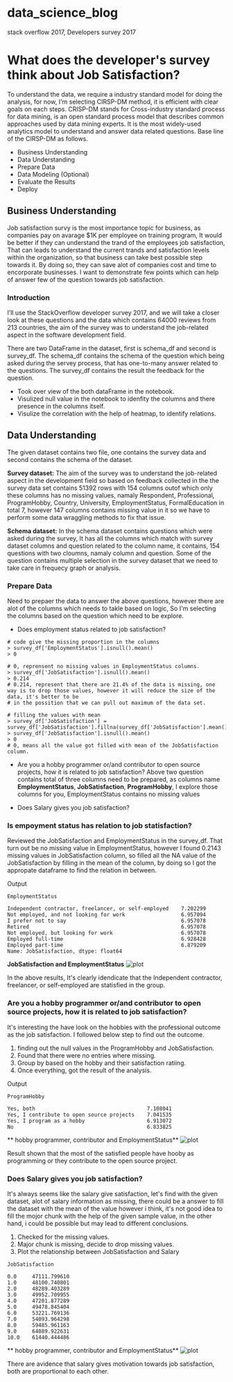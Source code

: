 # data_science_blog
stack overflow 2017, Developers survey 2017
# What does the developer's survey think about Job Satisfaction?

To understand the data, we require a industry standard model for doing the analysis, for now, I'm selecting CIRSP-DM method, it is efficient with clear goals on each steps. CRISP-DM stands for Cross-industry standard process for data mining, is an open standard process model that describes common approaches used by data mining experts. It is the most widely-used analytics model to understand and answer data related questions. Base line of the CIRSP-DM as follows.
- Business Understanding
- Data Understanding 
- Prepare Data 
- Data Modeling (Optional)
- Evaluate the Results
- Deploy

## Business Understanding

Job satisfaction survy is the most importance topic for business, as companies pay on avarage $1K per employee on training program, It would be better if they can understand the trand of the employees job satisfaction, That can leads to understand the current trands and satisfaction levels within the organization, so that business can take best possible step towards it. By doing so, they can save alot of companies cost and time to encorporate businesses. I want to demonstrate few points which can help of answer few of the question towards job satisfaction. 

### Introduction

I’ll use the StackOverflow developer survey 2017, and we will take a closer look at these questions and the data which contains 64000 reviews from 213 countries, the aim of the survey was to understand the job-related aspect in the software development field.

There are two DataFrame in the dataset, first is schema_df and second is survey_df. The schema_df contains the schema of the question which being asked during the servey process, that has one-to-many answer related to the questions. The survey_df contains the result the feedback for the question.

- Took over view of the both dataFrame in the notebook.
- Visulized null value in the notebook to idenfity the columns and there presence in the columns itself.
- Visulize the correlation with the help of heatmap, to identify relations.

## Data Understanding
The given dataset contains two file, one contains the survey data and second contains the schema of the dataset.

**Survey dataset:** The aim of the survey was to understand the job-related aspect in the development field so based on feedback collected in the the survey data set contains 51392 rows with 154 columns outof which only these columns has no missing values, namaly Respondent, Professional, ProgramHobby, Country, University, EmploymentStatus, FormalEducation in total 7, however 147 columns contains missing value in it so we have to perform some data wraggling methods to fix that issue.

**Schema dataset:** In the schema dataset contains questions which were asked during the survey, It has all the columns which match with survey dataset columns and question related to the column name, it contains, 154 questions with two cloumns, namaly column and question. Some of the question contains multiple selection in the survey dataset that we need to take care in frequecy graph or analysis. 

### Prepare Data
Need to prepaer the data to answer the above questions, however there are alot of the columns which needs to takle based on logic, So I'm selecting the columns based on the question which need to be explore. 
- Does employment status related to job satisfaction?

```console
# code give the missing proportion in the columns
> survey_df['EmploymentStatus'].isnull().mean()
> 0

# 0, reprensent no missing values in EmploymentStatus columns. 
> survey_df['JobSatisfaction'].isnull().mean()
> 0.214
# 0.214, represent that there are 21.4% of the data is missing, one way is to drop those values, however it will reduce the size of the data, it's better to be
# in the possition that we can pull out maximum of the data set.

# filling the values with mean
> survey_df['JobSatisfaction'] = survey_df['JobSatisfaction'].fillna(survey_df['JobSatisfaction'].mean())
> survey_df['JobSatisfaction'].isnull().mean()
> 0
# 0, means all the value got filled with mean of the JobSatisfaction column.
```

- Are you a hobby programmer or/and contributor to open source projects, how it is related to job satisfaction?
Above two question contains total of three columns need to be prepared, as columns name **EmploymentStatus**, **JobSatisfaction**, **ProgramHobby**, I explore those columns for you, EmploymentStatus contains no missing values 


- Does Salary gives you job satisfaction?


### Is empoyment status has relation to job statisfaction?
Reviewed the JobSatisfaction and EmploymentStatus in the survey_df. That turn out be no missing value in EmploymentStatus, however I found 0.2143 missing values in 
JobSatisfaction column, so filled all the NA value of the JobSatisfaction by filling in the mean of the column, by doing so I got the appropate dataframe to find the relation in between. 

Output
```console
EmploymentStatus

Independent contractor, freelancer, or self-employed    7.202299
Not employed, and not looking for work                  6.957094
I prefer not to say                                     6.957078
Retired                                                 6.957078
Not employed, but looking for work                      6.957078
Employed full-time                                      6.928428
Employed part-time                                      6.879209
Name: JobSatisfaction, dtype: float64
```
**JobSatisfaction and EmploymentStatus**
![plot](jobsatisfaction_and_employmentStatus.png)

In the above results, It's clearly idendicate that the Independent contractor, freelancer, or self-employed are statisfied in the group.

### Are you a hobby programmer or/and contributor to open source projects, how it is related to job satisfaction?

It's interesting the have look on the hobbies with the professional outcome as the job satisfaction. I followed below step to find out the outcome.
1. finding out the null values in the ProgramHobby and JobSatisfaction.
2. Found that there were no entries where missing.
3. Group by based on the hobby and their satisfaction ratiing. 
4. Once everything, got the result of the analysis. 

Output
```console
ProgramHobby

Yes, both                                    7.108041
Yes, I contribute to open source projects    7.041535
Yes, I program as a hobby                    6.913072
No                                           6.833825
```
** hobby programmer, contributor and EmploymentStatus**
![plot](hobby_and_employmentStatus.png)

Result shown that the most of the satisfied people have hooby as programming or they contribute to the open source project.


### Does Salary gives you job satisfaction?
It's always seems like the salary give satisfaction, let's find with the given dataset, alot of salary information as missing, there could be a answer to fill the dataset with the mean of the value however i think, it's not good idea to fill the mojor chunk with the help of the given sample value, in the other hand, i could be possible but may lead to different conclusions.

1. Checked for the missing values.
2. Major chunk is missing, decide to drop missing values.
3. Plot the relationship between JobSatisfaction and Salary

```console
JobSatisfaction

0.0     47111.799610
1.0     48100.740801
2.0     48289.403289
3.0     49952.709955
4.0     47201.877289
5.0     49478.845404
6.0     53221.769136
7.0     54093.964298
8.0     59485.961163
9.0     64089.922631
10.0    61440.444486
```
** hobby programmer, contributor and EmploymentStatus**
![plot](salary_and_employmentStatus.png)

There are avidence that salary gives motivation towards job satisfaction, both are proportional to each other.
